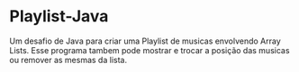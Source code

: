 # Playlist-Java
Um desafio de Java para criar uma Playlist de musicas envolvendo Array Lists. 
Esse programa tambem pode mostrar e trocar a posição das musicas ou remover as mesmas da lista.

